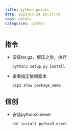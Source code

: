 ```yaml
---
title: python points
date: 2023-07-24 10:37:43
tags: points
categories: python
---
```




## 指令

- 安装tar.gz，解压之后，执行

  ```shell
  python3 setup.py install
  ```

  

- 查看指定依赖版本

  ```shell
  pip3 show package_name
  ```

  

## 信创

- 安装python3-devel

  ```shell
  dnf install python3-devel
  ```

  

